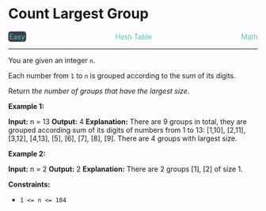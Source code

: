 # Count Largest Group

<div style="display: flex; justify-content: space-between; align-items: center">
<div style="color: #46c6c2;
padding: 2px; background-color: #3a3f4b; border-radius: 5px;">Easy</div>
<div style="color: #46c6c2">Hash Table</div>
<div style="color: #46c6c2">Math</div>
</div>

---

You are given an integer `n`.

Each number from `1` to `n` is grouped according to the sum of its digits.

Return _the number of groups that have the largest size_.

**Example 1:**

**Input:** n = 13
**Output:** 4
**Explanation:** There are 9 groups in total, they are grouped according sum of its digits of numbers from 1 to 13:
\[1,10\], \[2,11\], \[3,12\], \[4,13\], \[5\], \[6\], \[7\], \[8\], \[9\].
There are 4 groups with largest size.

**Example 2:**

**Input:** n = 2
**Output:** 2
**Explanation:** There are 2 groups \[1\], \[2\] of size 1.

**Constraints:**

*   `1 <= n <= 104`